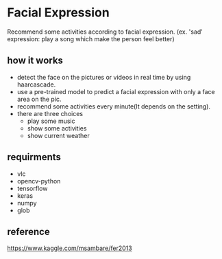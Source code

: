 # Facial Expression 
Recommend some activities according to facial expression. (ex. 'sad' expression: play a song which make the person feel better)

## how it works
+ detect the face on the pictures or videos in real time by using haarcascade.
+ use a pre-trained model to predict a facial expression with only a face area on the pic.
+ recommend some activities every minute(It depends on the setting).
+ there are three choices
  * play some music
  * show some activities
  * show current weather

## requirments
+ vlc
+ opencv-python
+ tensorflow
+ keras
+ numpy
+ glob

## reference
https://www.kaggle.com/msambare/fer2013
